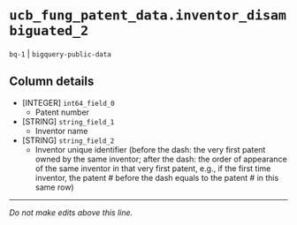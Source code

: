 # `ucb_fung_patent_data.inventor_disambiguated_2`
`bq-1` | `bigquery-public-data`

## Column details
* [INTEGER]   `int64_field_0`
  - Patent number
* [STRING]    `string_field_1`
  - Inventor name
* [STRING]    `string_field_2`
  - Inventor unique identifier (before the dash: the very first patent owned by the same inventor; after the dash: the order of appearance of the same inventor in that very first patent, e.g., if the first time inventor, the patent # before the dash equals to the patent # in this same row)

-------------------------------------------------------------------------------
*Do not make edits above this line.*
